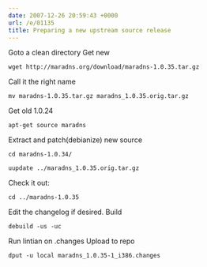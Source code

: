```yaml
---
date: 2007-12-26 20:59:43 +0000
url: /e/01135
title: Preparing a new upstream source release
---
```



Goto a clean directory
Get new


	wget http://maradns.org/download/maradns-1.0.35.tar.gz
Call it the right name

	mv maradns-1.0.35.tar.gz maradns_1.0.35.orig.tar.gz
Get old 1.0.24

	apt-get source maradns
Extract and patch(debianize) new source

	cd maradns-1.0.34/

	uupdate ../maradns_1.0.35.orig.tar.gz
Check it out:

	cd ../maradns-1.0.35
Edit the changelog if desired.
Build

	debuild -us -uc
Run lintian on .changes
Upload to repo

	dput -u local maradns_1.0.35-1_i386.changes
